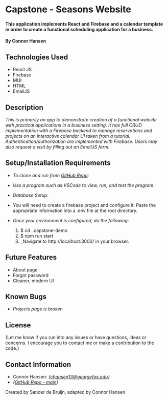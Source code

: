 # Capstone - Seasons Website

#### This application implements React and Firebase and a calendar template in order to create a functional scheduling application for a business.

#### By Connor Hansen

## Technologies Used

* React JS
* Firebase
* MUI
* HTML
* EmailJS

## Description

_This is primarily an app to demonstrate creation of a functional website with practical applications in a business setting. It has full CRUD implementation with a Firebase backend to manage reservations and projects on an interactive calendar UI taken from a tutorial. Authentication/authorization are implemented with Firebase. Users may also request a visit by filling out an EmailJS form._

## Setup/Installation Requirements

- _To clone and run from [GitHub Repo](https://github.com/chansen1395/capstone-demo):_

- _Use a program such as VSCode to view, run, and test the program._
  
- _Database Setup:_

- You will need to create a firebase project and configure it. Paste the appropriate information into a .env file at the root directory.

- _Once your environment is configured, do the following:_
    1. $ cd ..capstone-demo
    2. $ npm run start
    3. _Navigate to http://localhost:3000/ in your browser.

## Future Features

* About page
* Forgot password
* Cleaner, modern UI

## Known Bugs

* _Projects page is broken_

## License

{Let me know if you run into any issues or have questions, ideas or concerns. I encourage you to contact me or make a contribution to the code.}

## Contact Information

- Connor Hansen: _{<chansen13@georgefox.edu>}_
- _{[GitHub Repo - main](https://github.com/chansen1395/capstone-demo)}_

Created by Sander de Bruijn, adapted by Connor Hansen